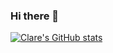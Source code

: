 ### Hi there 👋

[![Clare's GitHub stats](https://github-readme-stats.vercel.app/api?username=devclarenjoki&show_icons=true&theme=dark&count_private=true)](https://github.com/anuraghazra/github-readme-stats)




